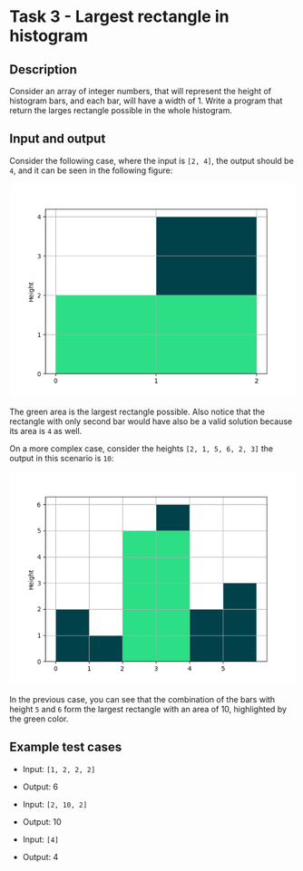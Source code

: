 # Task 3 - Largest rectangle in histogram

## Description

Consider an array of integer numbers, that will represent the height
of histogram bars, and each bar, will have a width of 1.
Write a program that return the larges rectangle possible in the whole
histogram.


## Input and output

Consider the following case, where the input is `[2, 4]`,
the output should be `4`, and it can be seen in the following figure:

![example 1](docs/rect_2.png)

The green area is the largest rectangle possible.
Also notice that the rectangle with only second bar would have also be a valid solution because its area is `4` as well.

On a more complex case, consider the heights `[2, 1, 5, 6, 2, 3]`
the output in this scenario is `10`:

![example 2](docs/rect_1.png)

In the previous case, you can see that the combination of the bars
with height `5` and `6` form the largest rectangle with an area of
10, highlighted by the green color.

## Example test cases

* Input: `[1, 2, 2, 2]`
* Output: 6

* Input: `[2, 10, 2]`
* Output: 10

* Input: `[4]`
* Output: 4

